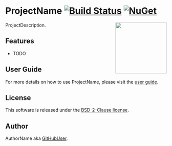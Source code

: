 # ProjectName [![Build Status](https://github.com/GitHubUser/ProjectName/workflows/ci/badge.svg?branch=main)](https://github.com/GitHubUser/ProjectName/actions) [![NuGet](https://img.shields.io/nuget/v/ProjectName.svg)](https://www.nuget.org/packages/ProjectName/)

<img align="right" width="160px" height="160px" src="https://raw.githubusercontent.com/GitHubUser/ProjectName/main/img/ProjectName.png">

ProjectDescription.

## Features

- TODO

## User Guide

For more details on how to use ProjectName, please visit the [user guide](https://github.com/GitHubUser/ProjectName/blob/main/doc/readme.md).

## License

This software is released under the [BSD-2-Clause license](https://opensource.org/licenses/BSD-2-Clause). 

## Author

AuthorName aka [GitHubUser](UserHomeUrl).
